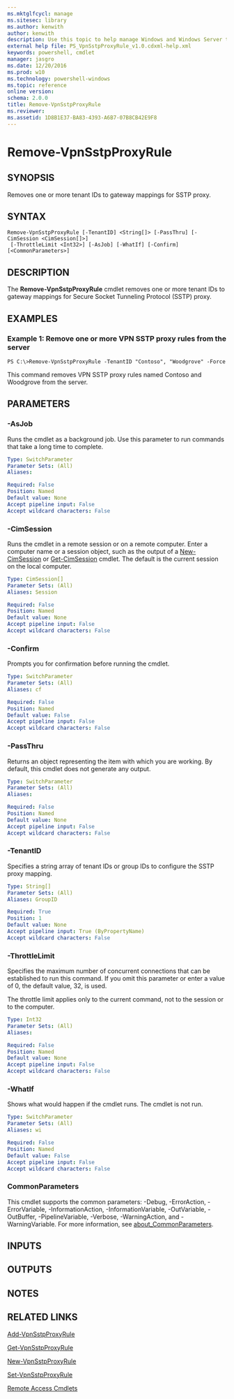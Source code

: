 ```yaml
---
ms.mktglfcycl: manage
ms.sitesec: library
ms.author: kenwith
author: kenwith
description: Use this topic to help manage Windows and Windows Server technologies with Windows PowerShell.
external help file: PS_VpnSstpProxyRule_v1.0.cdxml-help.xml
keywords: powershell, cmdlet
manager: jasgro
ms.date: 12/20/2016
ms.prod: w10
ms.technology: powershell-windows
ms.topic: reference
online version: 
schema: 2.0.0
title: Remove-VpnSstpProxyRule
ms.reviewer:
ms.assetid: 1D8B1E37-BA83-4393-A6B7-07B8CB42E9F8
---
```


# Remove-VpnSstpProxyRule

## SYNOPSIS
Removes one or more tenant IDs to gateway mappings for SSTP proxy.

## SYNTAX

```
Remove-VpnSstpProxyRule [-TenantID] <String[]> [-PassThru] [-CimSession <CimSession[]>]
 [-ThrottleLimit <Int32>] [-AsJob] [-WhatIf] [-Confirm] [<CommonParameters>]
```

## DESCRIPTION
The **Remove-VpnSstpProxyRule** cmdlet removes one or more tenant IDs to gateway mappings for Secure Socket Tunneling Protocol (SSTP) proxy.

## EXAMPLES

### Example 1: Remove one or more VPN SSTP proxy rules from the server
```
PS C:\>Remove-VpnSstpProxyRule -TenantID "Contoso", "Woodgrove" -Force
```

This command removes VPN SSTP proxy rules named Contoso and Woodgrove from the server.

## PARAMETERS

### -AsJob
Runs the cmdlet as a background job. Use this parameter to run commands that take a long time to complete.

```yaml
Type: SwitchParameter
Parameter Sets: (All)
Aliases: 

Required: False
Position: Named
Default value: None
Accept pipeline input: False
Accept wildcard characters: False
```

### -CimSession
Runs the cmdlet in a remote session or on a remote computer.
Enter a computer name or a session object, such as the output of a [New-CimSession](http://go.microsoft.com/fwlink/p/?LinkId=227967) or [Get-CimSession](http://go.microsoft.com/fwlink/p/?LinkId=227966) cmdlet.
The default is the current session on the local computer.

```yaml
Type: CimSession[]
Parameter Sets: (All)
Aliases: Session

Required: False
Position: Named
Default value: None
Accept pipeline input: False
Accept wildcard characters: False
```

### -Confirm
Prompts you for confirmation before running the cmdlet.

```yaml
Type: SwitchParameter
Parameter Sets: (All)
Aliases: cf

Required: False
Position: Named
Default value: False
Accept pipeline input: False
Accept wildcard characters: False
```

### -PassThru
Returns an object representing the item with which you are working.
By default, this cmdlet does not generate any output.

```yaml
Type: SwitchParameter
Parameter Sets: (All)
Aliases: 

Required: False
Position: Named
Default value: None
Accept pipeline input: False
Accept wildcard characters: False
```

### -TenantID
Specifies a string array of tenant IDs or group IDs to configure the SSTP proxy mapping.

```yaml
Type: String[]
Parameter Sets: (All)
Aliases: GroupID

Required: True
Position: 1
Default value: None
Accept pipeline input: True (ByPropertyName)
Accept wildcard characters: False
```

### -ThrottleLimit
Specifies the maximum number of concurrent connections that can be established to run this command.
If you omit this parameter or enter a value of 0, the default value, 32, is used.

The throttle limit applies only to the current command, not to the session or to the computer.

```yaml
Type: Int32
Parameter Sets: (All)
Aliases: 

Required: False
Position: Named
Default value: None
Accept pipeline input: False
Accept wildcard characters: False
```

### -WhatIf
Shows what would happen if the cmdlet runs.
The cmdlet is not run.

```yaml
Type: SwitchParameter
Parameter Sets: (All)
Aliases: wi

Required: False
Position: Named
Default value: False
Accept pipeline input: False
Accept wildcard characters: False
```

### CommonParameters
This cmdlet supports the common parameters: -Debug, -ErrorAction, -ErrorVariable, -InformationAction, -InformationVariable, -OutVariable, -OutBuffer, -PipelineVariable, -Verbose, -WarningAction, and -WarningVariable. For more information, see [about_CommonParameters](http://go.microsoft.com/fwlink/?LinkID=113216).

## INPUTS

## OUTPUTS

## NOTES

## RELATED LINKS

[Add-VpnSstpProxyRule](./Add-VpnSstpProxyRule.md)

[Get-VpnSstpProxyRule](./Get-VpnSstpProxyRule.md)

[New-VpnSstpProxyRule](./New-VpnSstpProxyRule.md)

[Set-VpnSstpProxyRule](./Set-VpnSstpProxyRule.md)

[Remote Access Cmdlets](./remoteaccess.md)

